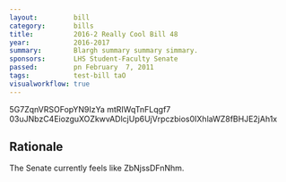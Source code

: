 ```yaml
---
layout:         bill
category:       bills
title:          2016-2 Really Cool Bill 48
year:           2016-2017
summary:        Blargh summary summary simmary.
sponsors:       LHS Student-Faculty Senate
passed:         pn February  7, 2011
tags:           test-bill taO
visualworkflow: true
---
```



5G7ZqnVRSOFopYN9IzYa mtRIWqTnFLqgf7 03uJNbzC4EiozguXOZkwvADlcjUp6UjVrpczbios0IXhlaWZ8fBHJE2jAh1x 




Rationale
---------
The Senate currently feels like ZbNjssDFnNhm.
